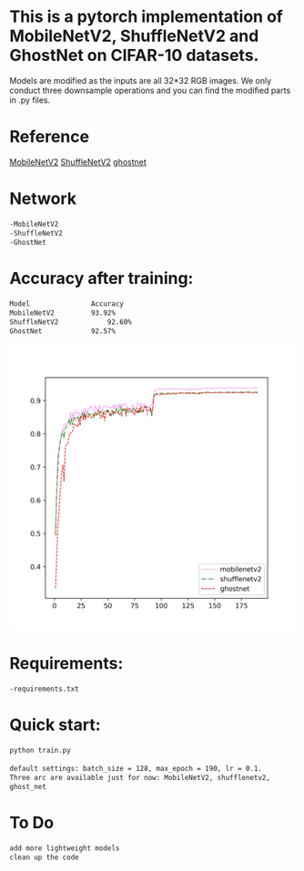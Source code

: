 # This is a pytorch implementation of MobileNetV2, ShuffleNetV2 and GhostNet on CIFAR-10 datasets.


Models are modified as the inputs are all 32*32 RGB images. We only conduct three downsample operations and you can find the modified parts in .py files.

# Reference
[MobileNetV2](https://arxiv.org/abs/1801.04381)
[ShuffleNetV2](https://arxiv.org/abs/1807.11164)
[ghostnet](https://arxiv.org/abs/1911.11907)

# Network
	-MobileNetV2
	-ShuffleNetV2
	-GhostNet

# Accuracy after training:

	Model				Accuracy
	MobileNetV2			93.92%
	ShuffleNetV2			92.60%
	GhostNet			92.57%

![](https://github.com/MonkeyKing-KK/Huaguoshan/blob/master/compare.jpg) 

# Requirements:
    -requirements.txt

# Quick start:
    python train.py
    
	default settings: batch_size = 128, max_epoch = 190, lr = 0.1. 
	Three arc are available just for now: MobileNetV2, shufflenetv2, ghost_net

# To Do
	add more lightweight models
	clean up the code


